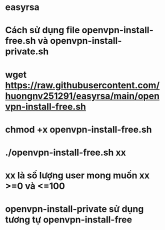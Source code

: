 # easyrsa
# Cách sử dụng file openvpn-install-free.sh và openvpn-install-private.sh
# wget https://raw.githubusercontent.com/huongnv251291/easyrsa/main/openvpn-install-free.sh
# chmod +x openvpn-install-free.sh
# ./openvpn-install-free.sh xx 
# xx là số lượng user mong muốn xx >=0 và <=100
# openvpn-install-private sử dụng tương tự openvpn-install-free

